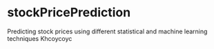 # stockPricePrediction
Predicting stock prices using different statistical and machine learning techniques
Khcoycoyc
